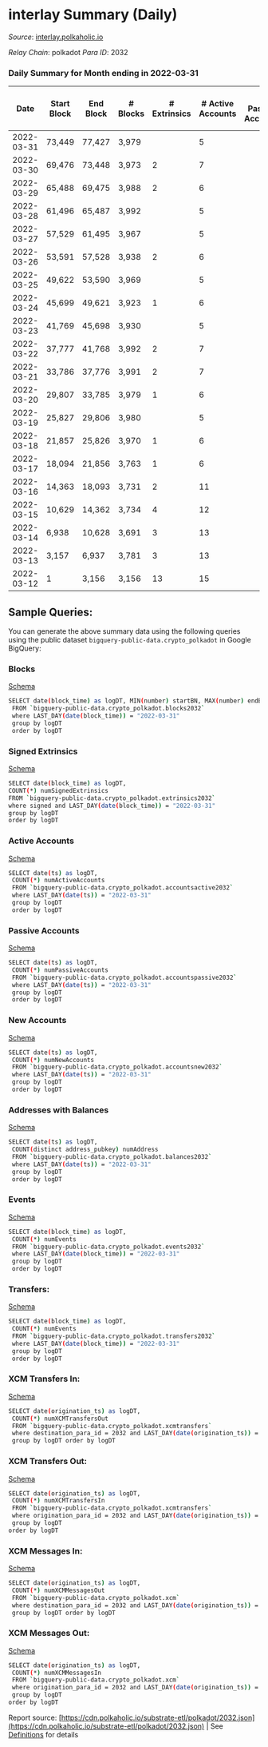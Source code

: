 # interlay Summary (Daily)

_Source_: [interlay.polkaholic.io](https://interlay.polkaholic.io)

*Relay Chain*: polkadot
*Para ID*: 2032



### Daily Summary for Month ending in 2022-03-31


| Date    | Start Block | End Block | # Blocks | # Extrinsics | # Active Accounts | # Passive Accounts | # New Accounts | # Addresses | # Events  | # Transfers ($USD) | # XCM Transfers In ($USD) | # XCM Transfers Out ($USD) | # XCM In | # XCM Out | Issues |
|---------|-------------|-----------|----------|--------------|-------------------|--------------------|----------------|-------------|-----------|--------------------|---------------------------|----------------------------|----------|-----------|--------|
| 2022-03-31 | 73,449 | 77,427 | 3,979 |  | 5 |  |  | 1 | 15,919 |   |   |   |  |  |  |
| 2022-03-30 | 69,476 | 73,448 | 3,973 | 2 | 7 |  |  | 1 | 15,896 |   |   |   |  |  |  |
| 2022-03-29 | 65,488 | 69,475 | 3,988 | 2 | 6 |  |  | 1 | 15,956 |   |   |   |  |  |  |
| 2022-03-28 | 61,496 | 65,487 | 3,992 |  | 5 |  |  | 1 | 15,970 |   |   |   |  |  |  |
| 2022-03-27 | 57,529 | 61,495 | 3,967 |  | 5 |  |  | 1 | 15,871 |   |   |   |  |  |  |
| 2022-03-26 | 53,591 | 57,528 | 3,938 | 2 | 6 |  |  | 1 | 15,756 |   |   |   |  |  |  |
| 2022-03-25 | 49,622 | 53,590 | 3,969 |  | 5 |  |  | 1 | 15,881 |   |   |   |  |  |  |
| 2022-03-24 | 45,699 | 49,621 | 3,923 | 1 | 6 |  |  | 1 | 15,695 |   |   |   |  |  |  |
| 2022-03-23 | 41,769 | 45,698 | 3,930 |  | 5 |  |  | 1 | 15,722 |   |   |   |  |  |  |
| 2022-03-22 | 37,777 | 41,768 | 3,992 | 2 | 7 |  |  | 1 | 15,973 |   |   |   |  |  |  |
| 2022-03-21 | 33,786 | 37,776 | 3,991 | 2 | 7 |  |  | 1 | 15,968 |   |   |   |  |  |  |
| 2022-03-20 | 29,807 | 33,785 | 3,979 | 1 | 6 |  |  | 1 | 15,919 |   |   |   |  |  |  |
| 2022-03-19 | 25,827 | 29,806 | 3,980 |  | 5 |  |  | 1 | 15,922 |   |   |   |  |  |  |
| 2022-03-18 | 21,857 | 25,826 | 3,970 | 1 | 6 |  |  | 1 | 15,883 |   |   |   |  |  |  |
| 2022-03-17 | 18,094 | 21,856 | 3,763 | 1 | 6 |  |  | 1 | 15,055 |   |   |   |  |  |  |
| 2022-03-16 | 14,363 | 18,093 | 3,731 | 2 | 11 |  |  | 1 | 14,929 |   |   |   |  |  |  |
| 2022-03-15 | 10,629 | 14,362 | 3,734 | 4 | 12 |  |  | 1 | 14,945 |   |   |   |  |  |  |
| 2022-03-14 | 6,938 | 10,628 | 3,691 | 3 | 13 |  |  | 1 | 14,770 |   |   |   |  |  |  |
| 2022-03-13 | 3,157 | 6,937 | 3,781 | 3 | 13 |  |  | 1 | 15,129 |   |   |   |  |  |  |
| 2022-03-12 | 1 | 3,156 | 3,156 | 13 | 15 |  |  | 1 | 12,638 |   |   |   |  |  |  |

## Sample Queries:
You can generate the above summary data using the following queries using the public dataset `bigquery-public-data.crypto_polkadot` in Google BigQuery:


### Blocks 

[Schema](https://github.com/colorfulnotion/substrate-etl/blob/main/schema/blocks.json)

```bash
SELECT date(block_time) as logDT, MIN(number) startBN, MAX(number) endBN, COUNT(*) numBlocks 
 FROM `bigquery-public-data.crypto_polkadot.blocks2032`  
 where LAST_DAY(date(block_time)) = "2022-03-31" 
 group by logDT 
 order by logDT
```

### Signed Extrinsics 

[Schema](https://github.com/colorfulnotion/substrate-etl/blob/main/schema/extrinsics.json)

```bash
SELECT date(block_time) as logDT, 
COUNT(*) numSignedExtrinsics 
FROM `bigquery-public-data.crypto_polkadot.extrinsics2032`  
where signed and LAST_DAY(date(block_time)) = "2022-03-31" 
group by logDT 
order by logDT
```

### Active Accounts 

[Schema](https://github.com/colorfulnotion/substrate-etl/blob/main/schema/accountsactive.json)

```bash
SELECT date(ts) as logDT, 
 COUNT(*) numActiveAccounts 
 FROM `bigquery-public-data.crypto_polkadot.accountsactive2032` 
 where LAST_DAY(date(ts)) = "2022-03-31" 
 group by logDT 
 order by logDT
```

### Passive Accounts 

[Schema](https://github.com/colorfulnotion/substrate-etl/blob/main/schema/accountspassive.json)

```bash
SELECT date(ts) as logDT, 
 COUNT(*) numPassiveAccounts 
 FROM `bigquery-public-data.crypto_polkadot.accountspassive2032` 
 where LAST_DAY(date(ts)) = "2022-03-31" 
 group by logDT 
 order by logDT
```

### New Accounts 

[Schema](https://github.com/colorfulnotion/substrate-etl/blob/main/schema/accountsnew.json)

```bash
SELECT date(ts) as logDT, 
 COUNT(*) numNewAccounts 
 FROM `bigquery-public-data.crypto_polkadot.accountsnew2032` 
 where LAST_DAY(date(ts)) = "2022-03-31" 
 group by logDT
 order by logDT
```

### Addresses with Balances 

[Schema](https://github.com/colorfulnotion/substrate-etl/blob/main/schema/balances.json)

```bash
SELECT date(ts) as logDT,
 COUNT(distinct address_pubkey) numAddress 
 FROM `bigquery-public-data.crypto_polkadot.balances2032` 
 where LAST_DAY(date(ts)) = "2022-03-31" 
 group by logDT 
 order by logDT
```

### Events 

[Schema](https://github.com/colorfulnotion/substrate-etl/blob/main/schema/events.json)

```bash
SELECT date(block_time) as logDT, 
 COUNT(*) numEvents 
 FROM `bigquery-public-data.crypto_polkadot.events2032` 
 where LAST_DAY(date(block_time)) = "2022-03-31" 
 group by logDT 
 order by logDT
```

### Transfers:

[Schema](https://github.com/colorfulnotion/substrate-etl/blob/main/schema/transfers.json)

```bash
SELECT date(block_time) as logDT, 
 COUNT(*) numEvents 
 FROM `bigquery-public-data.crypto_polkadot.transfers2032` 
 where LAST_DAY(date(block_time)) = "2022-03-31" 
 group by logDT 
 order by logDT
```

### XCM Transfers In: 

[Schema](https://github.com/colorfulnotion/substrate-etl/blob/main/schema/xcmtransfers.json)

```bash
SELECT date(origination_ts) as logDT, 
 COUNT(*) numXCMTransfersOut 
 FROM `bigquery-public-data.crypto_polkadot.xcmtransfers` 
 where destination_para_id = 2032 and LAST_DAY(date(origination_ts)) = "2022-03-31" 
 group by logDT order by logDT
```

### XCM Transfers Out: 

[Schema](https://github.com/colorfulnotion/substrate-etl/blob/main/schema/xcmtransfers.json)

```bash
SELECT date(origination_ts) as logDT, 
 COUNT(*) numXCMTransfersIn 
 FROM `bigquery-public-data.crypto_polkadot.xcmtransfers` 
 where origination_para_id = 2032 and LAST_DAY(date(origination_ts)) = "2022-03-31" 
 group by logDT 
order by logDT
```

### XCM Messages In: 

[Schema](https://github.com/colorfulnotion/substrate-etl/blob/main/schema/xcm.json)

```bash
SELECT date(origination_ts) as logDT, 
 COUNT(*) numXCMMessagesOut 
 FROM `bigquery-public-data.crypto_polkadot.xcm` 
 where destination_para_id = 2032 and LAST_DAY(date(origination_ts)) = "2022-03-31" 
 group by logDT order by logDT
```

### XCM Messages Out: 

[Schema](https://github.com/colorfulnotion/substrate-etl/blob/main/schema/xcm.json)

```bash
SELECT date(origination_ts) as logDT, 
 COUNT(*) numXCMMessagesIn 
 FROM `bigquery-public-data.crypto_polkadot.xcm` 
 where origination_para_id = 2032 and LAST_DAY(date(origination_ts)) = "2022-03-31" 
 group by logDT 
order by logDT
```


Report source: [https://cdn.polkaholic.io/substrate-etl/polkadot/2032.json](https://cdn.polkaholic.io/substrate-etl/polkadot/2032.json) | See [Definitions](/DEFINITIONS.md) for details
